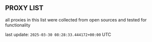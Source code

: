 ## PROXY LIST

all proxies in this list were collected from open sources and tested for functionality

last update: `2025-03-30 08:28:33.444172+00:00` UTC